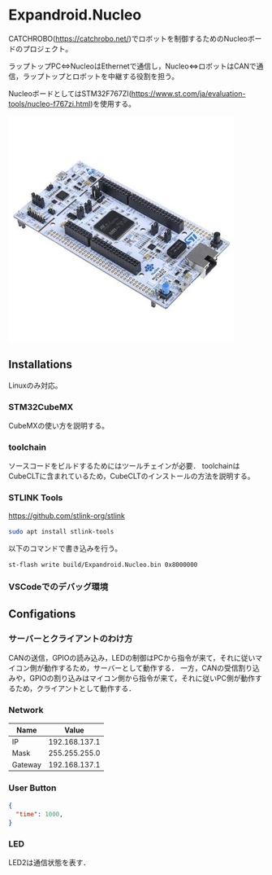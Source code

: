 # Expandroid.Nucleo

CATCHROBO(https://catchrobo.net/)でロボットを制御するためのNucleoボードのプロジェクト。

ラップトップPC<=>NucleoはEthernetで通信し，Nucleo<=>ロボットはCANで通信，ラップトップとロボットを中継する役割を担う。

NucleoボードとしてはSTM32F767ZI(https://www.st.com/ja/evaluation-tools/nucleo-f767zi.html)を使用する。

![nucleo](./nucleo144.webp)

## Installations

Linuxのみ対応。

### STM32CubeMX

CubeMXの使い方を説明する。

### toolchain

ソースコードをビルドするためにはツールチェインが必要．
toolchainはCubeCLTに含まれているため，CubeCLTのインストールの方法を説明する。

### STLINK Tools

https://github.com/stlink-org/stlink

```bash
sudo apt install stlink-tools
```

以下のコマンドで書き込みを行う。

```bash
st-flash write build/Expandroid.Nucleo.bin 0x8000000
```

### VSCodeでのデバッグ環境

## Configations

### サーバーとクライアントのわけ方

CANの送信，GPIOの読み込み，LEDの制御はPCから指令が来て，それに従いマイコン側が動作するため，サーバーとして動作する．
一方，CANの受信割り込みや，GPIOの割り込みはマイコン側から指令が来て，それに従いPC側が動作するため，クライアントとして動作する．

### Network

| Name    | Value         |
| ------- | ------------- |
| IP      | 192.168.137.1 |
| Mask    | 255.255.255.0 |
| Gateway | 192.168.137.1 |

### User Button

```json
{
  "time": 1000,
}
```

### LED

LED2は通信状態を表す．
